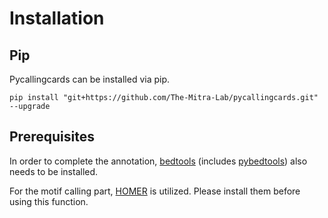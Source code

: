 # Installation



## Pip
Pycallingcards can be installed via pip.

```
pip install "git+https://github.com/The-Mitra-Lab/pycallingcards.git" --upgrade
```

## Prerequisites

In order to complete the annotation, [bedtools](https://bedtools.readthedocs.io/en/latest/) (includes [pybedtools](https://daler.github.io/pybedtools/)) also needs to be installed.

For the motif calling part, [HOMER](http://homer.ucsd.edu/homer/motif/) is utilized. Please install them before using this function.
